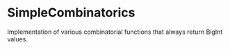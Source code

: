 # SimpleCombinatorics
Implementation of various combinatorial functions that always
return BigInt values.
